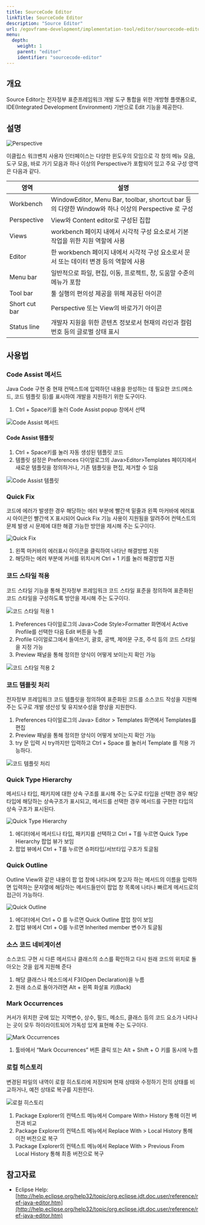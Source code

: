 ```yaml
---
title: SourceCode Editor 
linkTitle: SourceCode Editor
description: "Source Editor"
url: /egovframe-development/implementation-tool/editor/sourcecode-editor/
menu:
  depth:
    weight: 1
    parent: "editor"
    identifier: "sourcecode-editor"
---
```

## 개요

Source Editor는 전자정부 표준프레임워크 개발 도구 통합을 위한 개방형 플랫폼으로, IDE(Integrated Development Environment) 기반으로 Edit 기능을 제공한다.

## 설명

![Perspective](./images/ide-basic-old-base.png)

이클립스 워크벤치 사용자 인터페이스는 다양한 윈도우의 모임으로 각 창의 메뉴 모음, 도구 모음, 바로 가기 모음과 하나 이상의 Perspective가 포함되어 있고 주요 구성 영역은 다음과 같다.

| 영역          | 설명                                                                                               |
| ------------- | -------------------------------------------------------------------------------------------------- |
| Workbench     | WindowEditor, Menu Bar, toolbar, shortcut bar 등의 다양한 Window와 하나 이상의 Perspective 로 구성 |
| Perspective   | View와 Content editor로 구성된 집합                                                                |
| Views         | workbench 페이지 내에서 시각적 구성 요소로서 기본 작업을 위한 지원 역할에 사용                     |
| Editor        | 한 workbench 페이지 내에서 시각적 구성 요소로서 문서 또는 데이터 변경 등의 역할에 사용             |
| Menu bar      | 일반적으로 파일, 편집, 이동, 프로젝트, 창, 도움말 수준의 메뉴가 포함                               |
| Tool bar      | 툴 실행의 편의성 제공을 위해 제공된 아이콘                                                         |
| Short cut bar | Perspective 또는 View의 바로가기 아이콘                                                            |
| Status line   | 개발자 지원을 위한 콘텐츠 정보로서 현재의 라인과 컬럼 번호 등의 글로벌 상태 표시                   |

## 사용법

### Code Assist 메서드

Java Code 구현 중 현재 컨텍스트에 입력하던 내용을 완성하는 데 필요한 코드(메소드, 코드 템플릿 등)를 표시하여 개발을 지원하기 위한 도구이다.

1. Ctrl + Space키를 눌러 Code Assist popup 창에서 선택

![Code Assist 메서드](./images/codeassistmethod.gif)

#### Code Assist 템플릿

1. Ctrl + Space키를 눌러 자동 생성된 템플릿 코드
2. 템플릿 설정은 Preferences 다이얼로그의 Java>Editor>Templates 페이지에서 새로운 템플릿을 정의하거나, 기존 템플릿을 편집, 제거할 수 있음

![Code Assist 템플릿](./images/codeassisttemplate.gif)

### Quick Fix

코드에 에러가 발생한 경우 해당하는 에러 부분에 빨간색 밑줄과 왼쪽 마커바에 에러표시 아이콘인 빨간색 X 표시되어 Quick Fix 기능 사용이 지원됨을 알려주어 컨텍스트의 문제 발생 시 문제에 대한 해결 가능한 방안을 제시해 주는 도구이다.

![Quick Fix](./images/quickfix.gif)

1. 왼쪽 마커바의 에러표시 아이콘을 클릭하여 나타난 해결방법 지원
2. 해당하는 에러 부분에 커서를 위치시켜 Ctrl + 1 키를 눌러 해결방법 지원

### 코드 스타일 적용

코드 스타일 기능을 통해 전자정부 프레임워크 코드 스타일 표준을 정의하여 표준화된 코드 스타일을 구성하도록 방안을 제시해 주는 도구이다.

![코드 스타일 적용 1](./images/codestyle1.gif)

1. Preferences 다이얼로그의 Java>Code Style>Formatter 화면에서 Active Profile를 선택한 다음 Edit 버튼을 누름
2. Profile 다이얼로그에서 들여쓰기, 괄호, 공백, 제어문 구조, 주석 등의 코드 스타일을 지정 가능
3. Preview 패널을 통해 정의한 양식이 어떻게 보이는지 확인 가능

![코드 스타일 적용 2](./images/codestyle2.png)

### 코드 템플릿 처리

전자정부 프레임워크 코드 템플릿을 정의하여 표준화된 코드를 소스코드 작성을 지원해주는 도구로 개발 생산성 및 유지보수성을 향상을 지원한다.

1. Preferences 다이얼로그의 Java> Editor > Templates 화면에서 Templates를 편집
2. Preview 패널을 통해 정의한 양식이 어떻게 보이는지 확인 가능
3. try 문 입력 시 try까지만 입력하고 Ctrl + Space 를 눌러서 Template 를 적용 가능하다.

![코드 템플릿 처리](./images/codetemplatenew.png)

### Quick Type Hierarchy

메서드나 타입, 패키지에 대한 상속 구조를 표시해 주는 도구로 타입을 선택한 경우 해당 타입에 해당하는 상속구조가 표시되고, 메서드를 선택한 경우 메서드를 구현한 타입의 상속 구조가 표시된다.

![Quick Type Hierarchy](./images/packagehierarchy.gif)

1. 에디터에서 메서드나 타입, 패키지를 선택하고 Ctrl + T를 누르면 Quick Type Hierarchy 팝업 뷰가 보임
2. 팝업 뷰에서 Ctrl + T를 누르면 슈퍼타입/서브타입 구조가 토글됨

### Quick Outline

Outline View와 같은 내용이 팝 업 창에 나타나며 찾고자 하는 메서드의 이름을 입력하면 입력하는 문자열에 해당하는 메서드들만이 팝업 창 목록에 나타나 빠르게 메서드로의 접근이 가능하다.

![Quick Outline](./images/quickoutline.gif)

1. 에디터에서 Ctrl + O 를 누르면 Quick Outline 팝업 창이 보임
2. 팝업 뷰에서 Ctrl + O를 누르면 Inherited member 변수가 토글됨

### 소스 코드 네비게이션

소스코드 구현 시 다른 메서드나 클래스의 소스를 확인하고 다시 원래 코드의 위치로 돌아오는 것을 쉽게 지원해 준다

1. 해당 클래스나 메소드에서 F3(Open Declaration)을 누름
2. 원래 소스로 돌아가려면 Alt + 왼쪽 화살표 키(Back)

### Mark Occurrences

커서가 위치한 곳에 있는 지역변수, 상수, 필드, 메소드, 클래스 등의 코드 요소가 나타나는 곳이 모두 하이라이트되어 가독성 있게 표현해 주는 도구이다.

![Mark Occurrences](./images/markocccurrences.gif)

1. 툴바에서 “Mark Occurrences” 버튼 클릭 또는 Alt + Shift + O 키를 동시에 누름

### 로컬 히스토리

변경된 파일의 내역이 로컬 히스토리에 저장되며 현재 상태와 수정하기 전의 상태를 비교하거나, 예전 상태로 복구를 지원한다.

![로컬 히스토리](./images/localhistory.gif)

1. Package Explorer의 컨텍스트 메뉴에서 Compare With> History 통해 이전 버전과 비교
2. Package Explorer의 컨텍스트 메뉴에서 Replace With > Local History 통해 이전 버전으로 복구
3. Package Explorer의 컨텍스트 메뉴에서 Replace With > Previous From Local History 통해 최종 버전으로 복구

## 참고자료

* Eclipse Help: [http://help.eclipse.org/help32/topic/org.eclipse.jdt.doc.user/reference/ref-java-editor.htm](http://help.eclipse.org/help32/topic/org.eclipse.jdt.doc.user/reference/ref-java-editor.htm)
